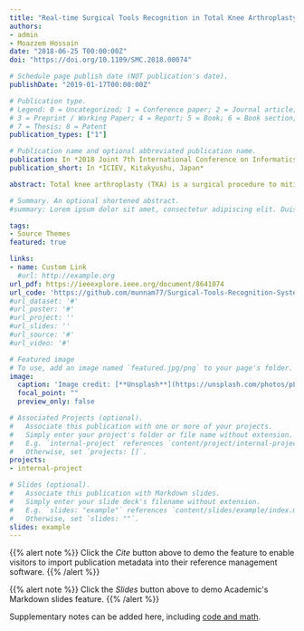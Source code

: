 ```yaml
---
title: "Real-time Surgical Tools Recognition in Total Knee Arthroplasty Using Deep Neural Networks"
authors:
- admin
- Moazzem Hossain
date: "2018-06-25 T00:00:00Z"
doi: "https://doi.org/10.1109/SMC.2018.00074"

# Schedule page publish date (NOT publication's date).
publishDate: "2019-01-17T00:00:00Z"

# Publication type.
# Legend: 0 = Uncategorized; 1 = Conference paper; 2 = Journal article;
# 3 = Preprint / Working Paper; 4 = Report; 5 = Book; 6 = Book section;
# 7 = Thesis; 8 = Patent
publication_types: ["1"]

# Publication name and optional abbreviated publication name.
publication: In *2018 Joint 7th International Conference on Informatics, Electronics & Vision (ICIEV) and 2018 2nd International Conference on Imaging, Vision & Pattern Recognition (icIVPR)*
publication_short: In *ICIEV, Kitakyushu, Japan*

abstract: Total knee arthroplasty (TKA) is a surgical procedure to mitigate knee pain and improve functions for people with knee arthritis. The procedure is complicated due to the different surgical tools used in the stages of surgery. Real-time surgical tool recognition can be used to simplify surgical procedures for the surgeon. Also, the presence and movement of tools in surgery are crucial information for the recognition of the operational phase and to identify the surgical workflow. Therefore, this research proposes a real-time system for recognizing surgical tools using a convolutional neural network (CNN). Surgeons wearing smart glasses can see essential information about tools during surgery that may reduce the complication of the procedures. The performance of the proposed method was evaluated by using mean average precision (MAP) with conventional methods which are fast R-CNN and deformable part models. We achieved 87.6% mAP which is better in comparison to the existing methods. With the additional improvements of our proposed method, it can be a future point of reference, also the baseline for operational phase recognition.

# Summary. An optional shortened abstract.
#summary: Lorem ipsum dolor sit amet, consectetur adipiscing elit. Duis posuere tellus ac convallis placerat. Proin tincidunt magna sed ex sollicitudin condimentum.

tags:
- Source Themes
featured: true

links:
- name: Custom Link
  #url: http://example.org
url_pdf: https://ieeexplore.ieee.org/document/8641074
url_code: 'https://github.com/munnam77/Surgical-Tools-Recognition-System'
#url_dataset: '#'
#url_poster: '#'
#url_project: ''
#url_slides: ''
#url_source: '#'
#url_video: '#'

# Featured image
# To use, add an image named `featured.jpg/png` to your page's folder. 
image:
  caption: 'Image credit: [**Unsplash**](https://unsplash.com/photos/pLCdAaMFLTE)'
  focal_point: ""
  preview_only: false

# Associated Projects (optional).
#   Associate this publication with one or more of your projects.
#   Simply enter your project's folder or file name without extension.
#   E.g. `internal-project` references `content/project/internal-project/index.md`.
#   Otherwise, set `projects: []`.
projects:
- internal-project

# Slides (optional).
#   Associate this publication with Markdown slides.
#   Simply enter your slide deck's filename without extension.
#   E.g. `slides: "example"` references `content/slides/example/index.md`.
#   Otherwise, set `slides: ""`.
slides: example
---
```


{{% alert note %}}
Click the *Cite* button above to demo the feature to enable visitors to import publication metadata into their reference management software.
{{% /alert %}}

{{% alert note %}}
Click the *Slides* button above to demo Academic's Markdown slides feature.
{{% /alert %}}

Supplementary notes can be added here, including [code and math](https://sourcethemes.com/academic/docs/writing-markdown-latex/).

